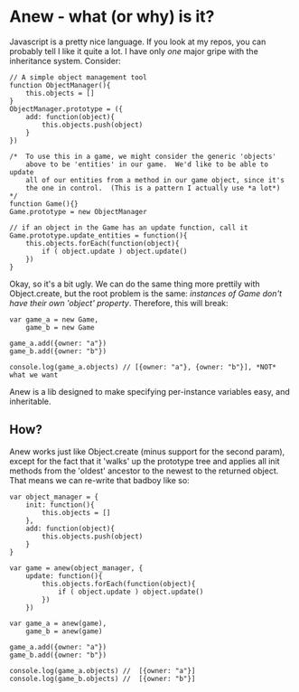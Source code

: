 # Anew - what (or why) is it?

Javascript is a pretty nice language.  If you look at my repos, you can probably tell I like it quite a lot.  I have only *one* major gripe with the inheritance system.  Consider:

    // A simple object management tool
    function ObjectManager(){
        this.objects = []
    }
    ObjectManager.prototype = ({
        add: function(object){
            this.objects.push(object)
        }
    })

    /*  To use this in a game, we might consider the generic 'objects'
        above to be 'entities' in our game.  We'd like to be able to update
        all of our entities from a method in our game object, since it's 
        the one in control.  (This is a pattern I actually use *a lot*)
    */
    function Game(){}
    Game.prototype = new ObjectManager
    
    // if an object in the Game has an update function, call it
    Game.prototype.update_entities = function(){
        this.objects.forEach(function(object){
            if ( object.update ) object.update()
        })
    }

Okay, so it's a bit ugly.  We can do the same thing more prettily with Object.create, but the root problem is the same: *instances of Game don't have their own 'object' property*.  Therefore, this will break:

    var game_a = new Game,
        game_b = new Game

    game_a.add({owner: "a"})
    game_b.add({owner: "b"})

    console.log(game_a.objects) // [{owner: "a"}, {owner: "b"}], *NOT* what we want

Anew is a lib designed to make specifying per-instance variables easy, and inheritable.


## How?

Anew works just like Object.create (minus support for the second param), except for the fact that it 'walks' up the prototype tree and applies all init methods from the 'oldest' ancestor to the newest to the returned object.  That means we can re-write that badboy like so:

    var object_manager = {
        init: function(){
            this.objects = []
        },
        add: function(object){
            this.objects.push(object)   
        }
    }

    var game = anew(object_manager, {
        update: function(){
            this.objects.forEach(function(object){
                if ( object.update ) object.update()
            })
        })

    var game_a = anew(game),
        game_b = anew(game)

    game_a.add({owner: "a"})
    game_b.add({owner: "b"})

    console.log(game_a.objects) //  [{owner: "a"}]
    console.log(game_b.objects) //  [{owner: "b"}]
